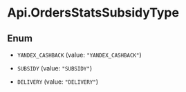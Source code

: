# Api.OrdersStatsSubsidyType

## Enum


* `YANDEX_CASHBACK` (value: `"YANDEX_CASHBACK"`)

* `SUBSIDY` (value: `"SUBSIDY"`)

* `DELIVERY` (value: `"DELIVERY"`)


